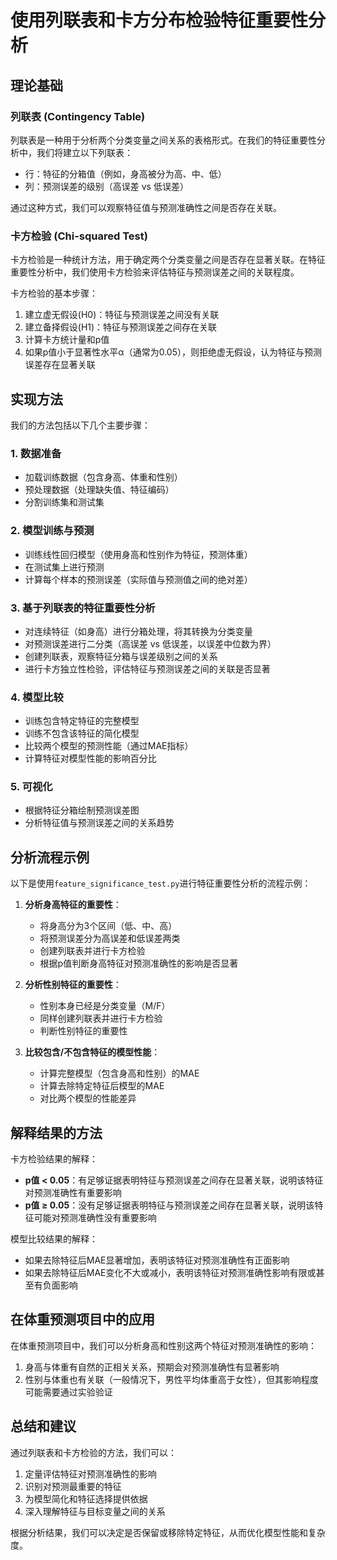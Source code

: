# 使用列联表和卡方分布检验特征重要性分析

## 理论基础

### 列联表 (Contingency Table)
列联表是一种用于分析两个分类变量之间关系的表格形式。在我们的特征重要性分析中，我们将建立以下列联表：
- 行：特征的分箱值（例如，身高被分为高、中、低）
- 列：预测误差的级别（高误差 vs 低误差）

通过这种方式，我们可以观察特征值与预测准确性之间是否存在关联。

### 卡方检验 (Chi-squared Test)
卡方检验是一种统计方法，用于确定两个分类变量之间是否存在显著关联。在特征重要性分析中，我们使用卡方检验来评估特征与预测误差之间的关联程度。

卡方检验的基本步骤：
1. 建立虚无假设(H0)：特征与预测误差之间没有关联
2. 建立备择假设(H1)：特征与预测误差之间存在关联
3. 计算卡方统计量和p值
4. 如果p值小于显著性水平α（通常为0.05），则拒绝虚无假设，认为特征与预测误差存在显著关联

## 实现方法

我们的方法包括以下几个主要步骤：

### 1. 数据准备
- 加载训练数据（包含身高、体重和性别）
- 预处理数据（处理缺失值、特征编码）
- 分割训练集和测试集

### 2. 模型训练与预测
- 训练线性回归模型（使用身高和性别作为特征，预测体重）
- 在测试集上进行预测
- 计算每个样本的预测误差（实际值与预测值之间的绝对差）

### 3. 基于列联表的特征重要性分析
- 对连续特征（如身高）进行分箱处理，将其转换为分类变量
- 对预测误差进行二分类（高误差 vs 低误差，以误差中位数为界）
- 创建列联表，观察特征分箱与误差级别之间的关系
- 进行卡方独立性检验，评估特征与预测误差之间的关联是否显著

### 4. 模型比较
- 训练包含特定特征的完整模型
- 训练不包含该特征的简化模型
- 比较两个模型的预测性能（通过MAE指标）
- 计算特征对模型性能的影响百分比

### 5. 可视化
- 根据特征分箱绘制预测误差图
- 分析特征值与预测误差之间的关系趋势

## 分析流程示例

以下是使用`feature_significance_test.py`进行特征重要性分析的流程示例：

1. **分析身高特征的重要性**：
   - 将身高分为3个区间（低、中、高）
   - 将预测误差分为高误差和低误差两类
   - 创建列联表并进行卡方检验
   - 根据p值判断身高特征对预测准确性的影响是否显著

2. **分析性别特征的重要性**：
   - 性别本身已经是分类变量（M/F）
   - 同样创建列联表并进行卡方检验
   - 判断性别特征的重要性

3. **比较包含/不包含特征的模型性能**：
   - 计算完整模型（包含身高和性别）的MAE
   - 计算去除特定特征后模型的MAE
   - 对比两个模型的性能差异

## 解释结果的方法

卡方检验结果的解释：
- **p值 < 0.05**：有足够证据表明特征与预测误差之间存在显著关联，说明该特征对预测准确性有重要影响
- **p值 ≥ 0.05**：没有足够证据表明特征与预测误差之间存在显著关联，说明该特征可能对预测准确性没有重要影响

模型比较结果的解释：
- 如果去除特征后MAE显著增加，表明该特征对预测准确性有正面影响
- 如果去除特征后MAE变化不大或减小，表明该特征对预测准确性影响有限或甚至有负面影响

## 在体重预测项目中的应用

在体重预测项目中，我们可以分析身高和性别这两个特征对预测准确性的影响：
1. 身高与体重有自然的正相关关系，预期会对预测准确性有显著影响
2. 性别与体重也有关联（一般情况下，男性平均体重高于女性），但其影响程度可能需要通过实验验证

## 总结和建议

通过列联表和卡方检验的方法，我们可以：
1. 定量评估特征对预测准确性的影响
2. 识别对预测最重要的特征
3. 为模型简化和特征选择提供依据
4. 深入理解特征与目标变量之间的关系

根据分析结果，我们可以决定是否保留或移除特定特征，从而优化模型性能和复杂度。 